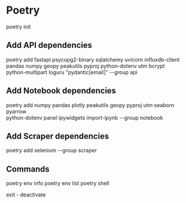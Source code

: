 # Poetry

poetry init

## Add API dependencies

poetry add fastapi psycopg2-binary sqlalchemy uvicorn influxdb-client \
pandas numpy geopy peakutils pyproj python-dotenv utm bcrypt \
python-multipart loguru "pydantic[email]" --group api

## Add Notebook dependencies

poetry add numpy pandas plotly peakutils geopy pyproj utm seaborn pyarrow \
python-dotenv panel ipywidgets import-ipynb --group notebook

## Add Scraper dependencies

poetry add selenium --group scraper

## Commands

poetry env info
poetry env list
poetry shell

exit - deactivate
